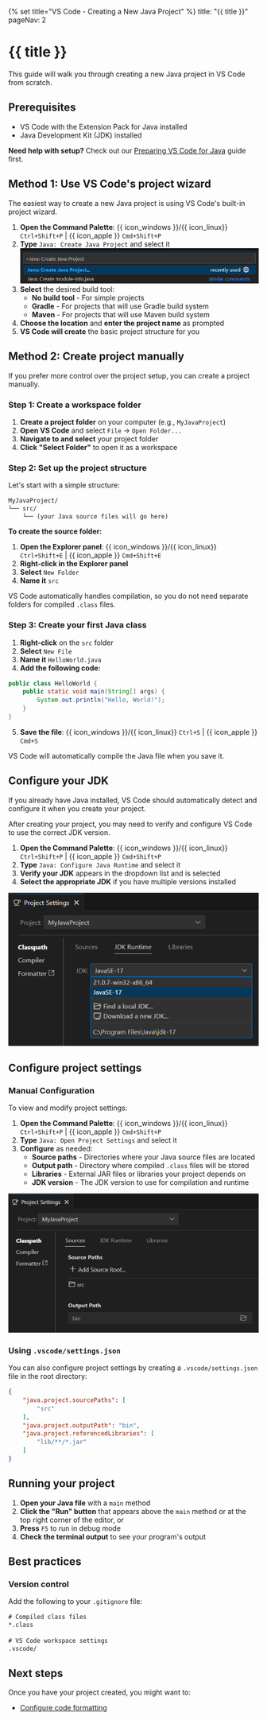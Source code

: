 {% set title="VS Code - Creating a New Java Project" %}
<frontmatter>
  title: "{{ title }}"
  pageNav: 2
</frontmatter>

<include src="vscode.md#wip-warning" />

# {{ title }}

This guide will walk you through creating a new Java project in VS Code from scratch.

## Prerequisites

* VS Code with the Extension Pack for Java installed
* Java Development Kit (JDK) installed

<box type="tip" seamless>

**Need help with setup?** Check out our [Preparing VS Code for Java](vscodeJavaSetup.html) guide first.
</box>

## Method 1: Use VS Code's project wizard

The easiest way to create a new Java project is using VS Code's built-in project wizard.

1. **Open the Command Palette**: {{ icon_windows }}/{{ icon_linux}} `Ctrl+Shift+P` | {{ icon_apple }} `Cmd+Shift+P`
2. **Type** `Java: Create Java Project` and select it
![VS Code Command Palette "Java: Create Java Project"](images/vscodeNewJavaProject/VSCodeCommandPaletteJavaCreateJavaProject.png)
3. **Select** the desired build tool:
   * **No build tool** - For simple projects
   * **Gradle** - For projects that will use Gradle build system
   * **Maven** - For projects that will use Maven build system
4. **Choose the location** and **enter the project name** as prompted
5. **VS Code will create** the basic project structure for you

## Method 2: Create project manually

If you prefer more control over the project setup, you can create a project manually.

### Step 1: Create a workspace folder

1. **Create a project folder** on your computer (e.g., `MyJavaProject`)
2. **Open VS Code** and select `File` → `Open Folder...`
3. **Navigate to and select** your project folder
4. **Click "Select Folder"** to open it as a workspace

### Step 2: Set up the project structure

Let's start with a simple structure:

```text
MyJavaProject/
└── src/
    └── (your Java source files will go here)
```

**To create the source folder:**

1. **Open the Explorer panel**: {{ icon_windows }}/{{ icon_linux}} `Ctrl+Shift+E` | {{ icon_apple }} `Cmd+Shift+E` 
2. **Right-click in the Explorer panel**
3. **Select** `New Folder`
4. **Name it** `src`

<box type="info" seamless>

VS Code automatically handles compilation, so you do not need separate folders for compiled `.class` files.
</box>

### Step 3: Create your first Java class

1. **Right-click** on the `src` folder
2. **Select** `New File`
3. **Name it** `HelloWorld.java`
4. **Add the following code:**

```java
public class HelloWorld {
    public static void main(String[] args) {
        System.out.println("Hello, World!");
    }
}
```

5. **Save the file**: {{ icon_windows }}/{{ icon_linux}} `Ctrl+S` | {{ icon_apple }} `Cmd+S`

VS Code will automatically compile the Java file when you save it.

## Configure your JDK

<box type="tip" seamless>

If you already have Java installed, VS Code should automatically detect and configure it when you create your project.
</box>

After creating your project, you may need to verify and configure VS Code to use the correct JDK version.

1. **Open the Command Palette**: {{ icon_windows }}/{{ icon_linux}} `Ctrl+Shift+P` | {{ icon_apple }} `Cmd+Shift+P`
2. **Type** `Java: Configure Java Runtime` and select it
3. **Verify your JDK** appears in the dropdown list and is selected
4. **Select the appropriate JDK** if you have multiple versions installed

![VS Code Java: Configure Java Runtime](images/vscodeNewJavaProject/VSCodeJavaConfigureJavaRuntime.png)

## Configure project settings

### Manual Configuration

To view and modify project settings:

1. **Open the Command Palette**: {{ icon_windows }}/{{ icon_linux}} `Ctrl+Shift+P` | {{ icon_apple }} `Cmd+Shift+P`
2. **Type** `Java: Open Project Settings` and select it
3. **Configure** as needed:
   * **Source paths** - Directories where your Java source files are located
   * **Output path** - Directory where compiled `.class` files will be stored
   * **Libraries** - External JAR files or libraries your project depends on
   * **JDK version** - The JDK version to use for compilation and runtime

![VS Code Java Project Settings](images/vscodeNewJavaProject/VSCodeJavaProjectSettings.png)

### Using `.vscode/settings.json`

You can also configure project settings by creating a `.vscode/settings.json` file in the root directory:

```json
{
    "java.project.sourcePaths": [
        "src"
    ],
    "java.project.outputPath": "bin",
    "java.project.referencedLibraries": [
        "lib/**/*.jar"
    ]
}
```

## Running your project

1. **Open your Java file** with a `main` method
2. **Click the "Run" button** that appears above the `main` method or at the top right corner of the editor, or
3. **Press** `F5` to run in debug mode
4. **Check the terminal output** to see your program's output

## Best practices

### Version control

Add the following to your `.gitignore` file:

```gitignore
# Compiled class files
*.class

# VS Code workspace settings
.vscode/
```

## Next steps

Once you have your project created, you might want to:

* [Configure code formatting](vscSettingUpCheckstyle.html)
